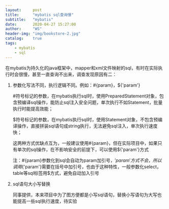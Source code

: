 ```yaml
---
layout:     post
title:      "mybatis sql查询慢"
subtitle:   "mybatis"
date:       2020-04-27 15:27:00
author:     "WS"
header-img: "img/bookstore-2.jpg"
catalog:    true
tags:
    - mybatis
    - sql
---
```


在mybatis为持久化的java框架中，mapper和xml文件映射的sql，有时在实际执行时会很慢，甚至一直查询不出来，调查发现原因有二：

1. 参数化写法不同，执行逻辑不同。例如：#{param}，${'param'}

   \#符号标记的参数，在mybatis执行sql时，使用PreparedStatement对象，包含预编译sql操作，能防止sql注入安全问题，单次执行不如Statement，批量执行时能提高效能；

   $符号标记的参数，在mybatis执行sql时，使用Statement对象，不包含预编译操作，直接拼装sql语句成string执行，无法避免sql注入，单次执行速度快；

   这两种方式优缺点互为，一般建议使用#{param}，但在实际项目中，如果只有单次的sql操作，在不影响安全的前提下，可以使用${'param'}方式

   注：#{param}参数化到sql会自动为param加引号，${'param'}方式不会，所以调用${'param'}需要在括号中加引号，也由于这种特性，一般参数化select，table等sql标签用$方式，避免自动加入引号

 

2. sql语句大小写替换

   同事提供，本来项目中为了图方便都是小写sql语句，替换小写语句为大写也能提高一些sql执行速度，待实验

